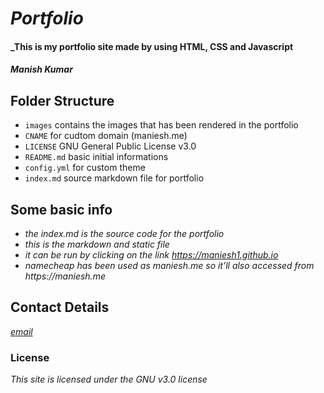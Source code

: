 # _Portfolio_

#### _This is my portfolio site made by using HTML, CSS and Javascript

#### _Manish Kumar_

## Folder Structure

- `images` contains the images that has been rendered in the portfolio
- `CNAME` for cudtom domain (maniesh.me)
- `LICENSE` GNU General Public License v3.0
- `README.md` basic initial informations
- `config.yml` for custom theme
- `index.md` source markdown file for portfolio

## Some basic info 

* _the index.md is the source code for the portfolio_
* _this is the markdown and static file_
* _it can be run by clicking on the link https://maniesh1.github.io_
* _namecheap has been used as maniesh.me so it'll also accessed from https://maniesh.me_


## Contact Details

_[email](21f1004259@ds.study.iitm.ac.in)_


### License

_This site is licensed under the GNU v3.0 license_
